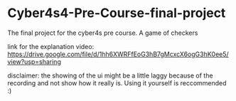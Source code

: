 # Cyber4s4-Pre-Course-final-project
The final project for the cyber4s pre course. A game of checkers

link for the explanation video:
https://drive.google.com/file/d/1hh6XWRFfEoG3hB7gMcxcX6ogG3hK0ee5/view?usp=sharing

disclaimer: the showing of the ui might be a little laggy because of the recording and not show how it really is. Using it yourself is reccommended :)